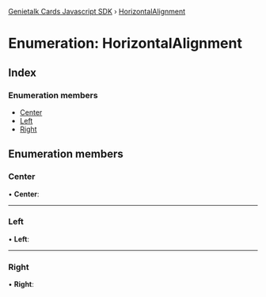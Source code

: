 [Genietalk Cards Javascript SDK](../README.md) › [HorizontalAlignment](horizontalalignment.md)

# Enumeration: HorizontalAlignment

## Index

### Enumeration members

* [Center](horizontalalignment.md#center)
* [Left](horizontalalignment.md#left)
* [Right](horizontalalignment.md#right)

## Enumeration members

###  Center

• **Center**:

___

###  Left

• **Left**:

___

###  Right

• **Right**:
